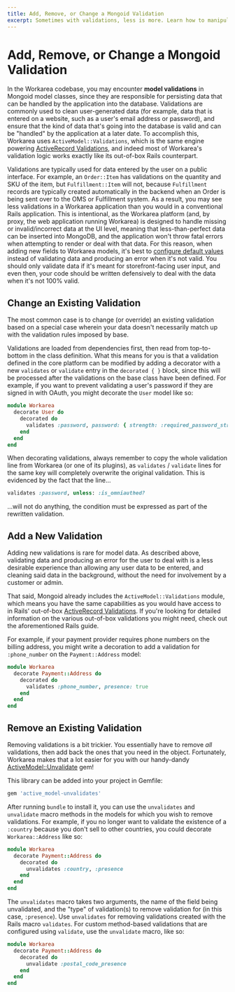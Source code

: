 ```yaml
---
title: Add, Remove, or Change a Mongoid Validation
excerpt: Sometimes with validations, less is more. Learn how to manipulate the out-of-box validations that don't jive with your application's data.
---
```


# Add, Remove, or Change a Mongoid Validation

In the Workarea codebase, you may encounter **model validations** in
Mongoid model classes, since they are responsible for persisting data
that can be handled by the application into the database. Validations
are commonly used to clean user-generated data (for example, data that
is entered on a website, such as a user's email address or password),
and ensure that the kind of data that's going into the database is valid
and can be "handled" by the application at a later date. To accomplish
this, Workarea uses `ActiveModel::Validations`, which is the same engine
powering [ActiveRecord Validations][], and indeed most of Workarea's
validation logic works exactly like its out-of-box Rails counterpart.

Validations are typically used for data entered by the user on a public
interface. For example, an `Order::Item` has validations on the quantity
and SKU of the item, but `Fulfillment::Item` will not, because `Fulfillment`
records are typically created automatically in the backend when an Order
is being sent over to the OMS or Fulfillment system. As a result, you may
see less validations in a Workarea application than you would in a
conventional Rails application. This is intentional, as the Workarea platform
(and, by proxy, the web application running Workarea) is designed to handle
missing or invalid/incorrect data at the UI level, meaning that less-than-perfect
data can be inserted into MongoDB, and the application won't throw fatal
errors when attempting to render or deal with that data. For this reason, when adding
new fields to Workarea models, it's best to [configure default values][]
instead of validating data and producing an error when it's not valid. You
should only validate data if it's meant for storefront-facing user input,
and even then, your code should be written defensively to deal with the data
when it's not 100% valid.

## Change an Existing Validation

The most common case is to change (or override) an existing validation based on a
special case wherein your data doesn't necessarily match up with the
validation rules imposed by base.

Validations are loaded from dependencies first, then read from
top-to-bottom in the class definition. What this means for you is that
a validation defined in the core platform can be modified by adding a
decorator with a new `validates` or `validate` entry in the `decorated
{ }` block, since this will be processed after the validations on the
base class have been defined. For example, if you want to prevent
validating a user's password if they are signed in with OAuth, you
might decorate the `User` model like so:

```ruby
module Workarea
  decorate User do
    decorated do
      validates :password, password: { strength: :required_password_strength }, unless: :is_omniauthed?
    end
  end
end
```

When decorating validations, always remember to copy the whole
validation line from Workarea (or one of its plugins), as `validates` /
`validate` lines for the same key will completely overwrite the original
validation. This is evidenced by the fact that the line...

```ruby
validates :password, unless: :is_omniauthed?
```

...will not do anything, the condition must be expressed as part of the
rewritten validation.

## Add a New Validation

Adding new validations is rare for model data. As described above, validating
data and producing an error for the user to deal with is a less desirable
experience than allowing any user data to be entered, and cleaning said data
in the background, without the need for involvement by a customer or admin.

That said, Mongoid already includes the `ActiveModel::Validations` module, which
means you have the same capabilities as you would have access to in Rails'
out-of-box [ActiveRecord Validations][]. If you're looking for detailed
information on the various out-of-box validations you might need, check out the
aforementioned Rails guide.

For example, if your payment provider requires phone numbers on the billing
address, you might write a decoration to add a validation for `:phone_number`
on the `Payment::Address` model:

```ruby
module Workarea
  decorate Payment::Address do
    decorated do
      validates :phone_number, presence: true
    end
  end
end
```

## Remove an Existing Validation

Removing validations is a bit trickier. You essentially have to remove
_all_ validations, then add back the ones that you need in the object.
Fortunately, Workarea makes that a lot easier for you with our
handy-dandy [ActiveModel::Unvalidate][] gem!

This library can be added into your project in Gemfile:

```ruby
gem 'active_model-unvalidates'
```

After running `bundle` to install it, you can use the `unvalidates` and
`unvalidate` macro methods in the models for which you wish to remove
validations. For example, if you no longer want to validate the existence
of a `:country` because you don't sell to other countries, you could
decorate `Workarea::Address` like so:

```ruby
module Workarea
  decorate Payment::Address do
    decorated do
      unvalidates :country, :presence
    end
  end
end
```

The `unvalidates` macro takes two arguments, the name of the field being
unvalidated, and the "type" of validation(s) to remove validation for
(in this case, `:presence`). Use `unvalidates` for removing validations
created with the Rails macro `validates`. For custom method-based validations
that are configured using `validate`, use the `unvalidate` macro, like so:

```ruby
module Workarea
  decorate Payment::Address do
    decorated do
      unvalidate :postal_code_presence
    end
  end
end
```

[ActiveRecord Validations]: https://guides.rubyonrails.org/active_record_validations.html
[ActiveModel::Unvalidate]: https://github.com/weblinc/active_model-unvalidate
[configure default values]: https://docs.mongodb.com/mongoid/master/tutorials/mongoid-documents/#defaults
